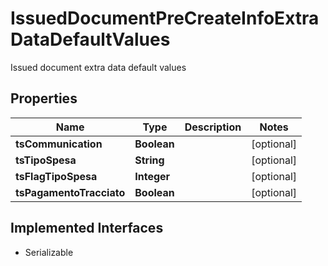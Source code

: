 

# IssuedDocumentPreCreateInfoExtraDataDefaultValues

Issued document extra data default values

## Properties

| Name | Type | Description | Notes |
|------------ | ------------- | ------------- | -------------|
|**tsCommunication** | **Boolean** |  |  [optional] |
|**tsTipoSpesa** | **String** |  |  [optional] |
|**tsFlagTipoSpesa** | **Integer** |  |  [optional] |
|**tsPagamentoTracciato** | **Boolean** |  |  [optional] |


## Implemented Interfaces

* Serializable


